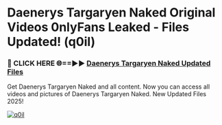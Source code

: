 # Daenerys Targaryen Naked Original Videos 0nlyFans Leaked - Files Updated! (q0il)

<h3>🔴 CLICK HERE 🌐==►► <a href="https://tinyurl.com/up5wt9bj" rel="nofollow">Daenerys Targaryen Naked Updated Files</a></h3>

Get Daenerys Targaryen Naked and all content. Now you can access all videos and pictures of Daenerys Targaryen Naked. New Updated Files 2025!

[![q0il](https://i.imgur.com/ABiUzMV.gif)](https://tinyurl.com/up5wt9bj)

